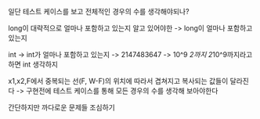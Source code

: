 일단 테스트 케이스를 보고 
전체적인 경우의 수를 생각해야되나?


long이 대략적으로 얼마나 포함하고 있는지 알고 있어야한 
 -> long이 얼마나 포함하고 있는지 

int -> int가 얼마나 포함하고 있는지 
-> 2147483647 -> 10^9 *2까지 
2*10^9까지라고 하면 int 생각하지 

x1,x2,F에서 중복되는 선(F, W-F)의 위치에 따라서 겹쳐지고 복사되는 값들이 달라진다
-> 구현전에 테스트 케이스를 통해 모든 경우의 수를 생각해 보아야한다 


간단하지만 까다로운 문제들 조심하기